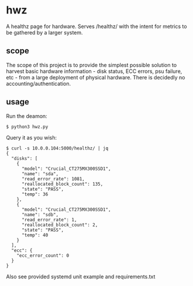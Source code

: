 # hwz

A healthz page for hardware.  Serves /healthz/ with the intent for metrics to be gathered by a larger system.

## scope

The scope of this project is to provide the simplest possible solution to harvest basic hardware information - disk status, ECC errors, psu failure, etc - from a large deployment of physical hardware.  There is decidedly no accounting/authentication.

## usage

Run the deamon:

```
$ python3 hwz.py
```

Query it as you wish:

```
$ curl -s 10.0.0.104:5000/healthz/ | jq
{
  "disks": [
    {
      "model": "Crucial_CT275MX300SSD1",
      "name": "sda",
      "read_error_rate": 1081,
      "reallocated_block_count": 135,
      "state": "PASS",
      "temp": 36
    },
    {
      "model": "Crucial_CT275MX300SSD1",
      "name": "sdb",
      "read_error_rate": 1,
      "reallocated_block_count": 2,
      "state": "PASS",
      "temp": 40
    }
  ],
  "ecc": {
    "ecc_error_count": 0
  }
}
```

Also see provided systemd unit example and requirements.txt
